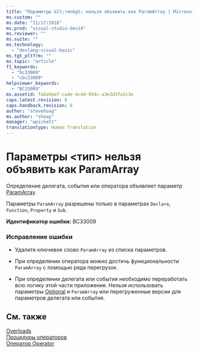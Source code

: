 ```yaml
---
title: "Параметры &lt;тип&gt; нельзя объявить как ParamArray | Microsoft Docs"
ms.custom: ""
ms.date: "11/17/2016"
ms.prod: "visual-studio-dev14"
ms.reviewer: ""
ms.suite: ""
ms.technology: 
  - "devlang-visual-basic"
ms.tgt_pltfrm: ""
ms.topic: "article"
f1_keywords: 
  - "bc33009"
  - "vbc33009"
helpviewer_keywords: 
  - "BC33009"
ms.assetid: faba9aef-ca4e-4c4d-934c-a3e3d3fa3c3e
caps.latest.revision: 8
caps.handback.revision: 8
author: "stevehoag"
ms.author: "shoag"
manager: "wpickett"
translationtype: Human Translation
---
```

# Параметры &lt;тип&gt; нельзя объявить как ParamArray
Определение делегата, события или оператора объявляет параметр [ParamArray](../../visual-basic/language-reference/modifiers/paramarray.md).  
  
 Параметры `ParamArray` разрешены только в параметрах `Declare`, `Function`, `Property` и `Sub`.  
  
 **Идентификатор ошибки:** BC33009  
  
### Исправление ошибки  
  
-   Удалите ключевое слово `ParamArray` из списка параметров.  
  
-   При определении оператора можно достичь функциональности `ParamArray` с помощью ряда перегрузок.  
  
-   При определении делегата или события необходимо переработать всю логику этой части приложения. Нельзя использовать параметры [Optional](../../visual-basic/language-reference/modifiers/optional.md) и `ParamArray` или перегруженные версии для параметров делегата или события.  
  
## См. также  
 [Overloads](../../visual-basic/language-reference/modifiers/overloads.md)   
 [Процедуры операторов](../../visual-basic/programming-guide/language-features/procedures/operator-procedures.md)   
 [Оператор Operator](../../visual-basic/language-reference/statements/operator-statement.md)